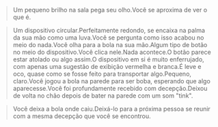 > Um pequeno brilho na sala pega seu olho.Você se aproxima de ver o que é.
  
> Um dispositivo circular.Perfeitamente redondo, se encaixa na palma da sua mão como uma luva.Você se pergunta como isso acabou no meio do nada.Você olha para a bola na sua mão.Algum tipo de botão no meio do dispositivo.Você clica nele.Nada acontece.O botão parece estar atolado ou algo assim.O dispositivo em si é muito enferrujado, com apenas uma sugestão de exibição vermelha e branca.É leve e oco, quase como se fosse feito para transportar algo.Pequeno, claro.Você jogou a bola na parede para ser boba, esperando que algo aparecesse.Você foi profundamente recebido com decepção.Deixou de volta no chão depois de bater na parede com um som "tink".
  
> Você deixa a bola onde caiu.Deixá-lo para a próxima pessoa se reunir com a mesma decepção que você se encontrou.
